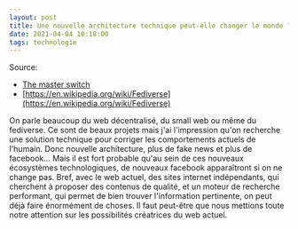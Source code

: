 ```yaml
---
layout: post
title: Une nouvelle architecture technique peut-elle changer le monde ?
date: 2021-04-04 10:18:00
tags: technologie
---
```


Source: 
- [The master switch](https://www.youtube.com/watch?v=ij76dh_340w)
- [https://en.wikipedia.org/wiki/Fediverse](https://en.wikipedia.org/wiki/Fediverse)

On parle beaucoup du web décentralisé, du small web ou même du fediverse. Ce sont de beaux projets mais j'ai l'impression qu'on recherche une solution technique pour corriger les comportements actuels de l'humain. Donc nouvelle architecture, plus de fake news et plus de facebook... Mais il est fort probable qu'au sein de ces nouveaux écosystèmes technologiques, de nouveaux facebook apparaîtront si on ne change pas. Bref, avec le web actuel, des sites internet indépendants, qui cherchent à proposer des contenus de qualité, et un moteur de recherche performant, qui permet de bien trouver l'information pertinente, on peut déjà faire énormément de choses. Il faut peut-être que nous mettions toute notre attention sur les possibilités créatrices du web actuel. 